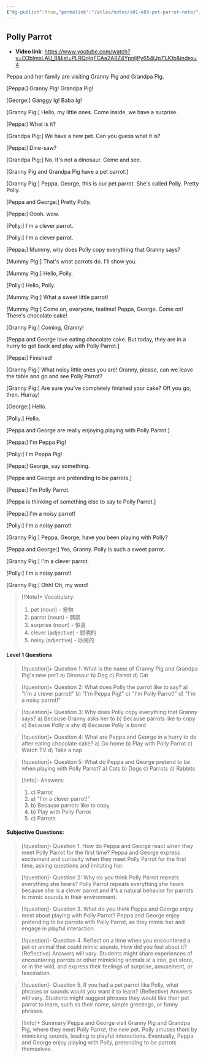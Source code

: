 ```yaml
---
{"dg-publish":true,"permalink":"/atlas/notes/s01-e03-pet-parrot-note/","tags":["PeppaPig"]}
---
```



## **Polly Parrot**
- **Video link**: https://www.youtube.com/watch?v=O3blmxLAU_8&list=PLRQqlqFCAa2A8Z4YpnljPy654lJp71JOb&index=4


Peppa and her family are visiting Granny Pig and Grandpa Pig.

[Peppa:] Granny Pig! Grandpa Pig!

[George:] Ganggy Ig! Baba Ig!

[Granny Pig:] Hello, my little ones. Come inside, we have a surprise.

[Peppa:] What is it?

[Grandpa Pig:] We have a new pet. Can you guess what it is?

[Peppa:] Dine-saw?

[Grandpa Pig:] No. It's not a dinosaur. Come and see.

[Granny Pig and Grandpa Pig have a pet parrot.]

[Granny Pig:] Peppa, George, this is our pet parrot. She's called Polly. Pretty Polly.

[Peppa and George:] Pretty Polly.

[Peppa:] Oooh. wow.

[Polly:] I'm a clever parrot.

[Polly:] I'm a clever parrot.

[Peppa:] Mummy, why does Polly copy everything that Granny says?

[Mummy Pig:] That's what parrots do. I'll show you.

[Mummy Pig:] Hello, Polly.

[Polly:] Hello, Polly.

[Mummy Pig:] What a sweet little parrot!

[Mummy Pig:] Come on, everyone, teatime! Peppa, George. Come on! There's chocolate cake!

[Granny Pig:] Coming, Granny!

[Peppa and George love eating chocolate cake. But today, they are in a hurry to get back and play with Polly Parrot.]

[Peppa:] Finished!

[Granny Pig:] What noisy little ones you are! Granny, please, can we leave the table and go and see Polly Parrot?

[Granny Pig:] Are sure you've completely finished your cake? Off you go, then. Hurray!

[George:] Hello.

[Polly:] Hello.

[Peppa and George are really enjoying playing with Polly Parrot.]

[Peppa:] I'm Peppa Pig!

[Polly:] I'm Peppa Pig!

[Peppa:] George, say something.

[Peppa and George are pretending to be parrots.]

[Peppa:] I'm Polly Parrot.

[Peppa is thinking of something else to say to Polly Parrot.]

[Peppa:] I'm a noisy parrot!

[Polly:] I'm a noisy parrot!

[Granny Pig:] Peppa, George, have you been playing with Polly?

[Peppa and George:] Yes, Granny. Polly is such a sweet parrot.

[Granny Pig:] I'm a clever parrot.

[Polly:] I'm a noisy parrot!

[Granny Pig:] Ohh! Oh, my word!


> [!Note]+ Vocabulary:
>1. pet (noun) - 宠物
>2. parrot (noun) - 鹦鹉
>3. surprise (noun) - 惊喜
>4. clever (adjective) - 聪明的
>5. noisy (adjective) - 吵闹的

#### Level 1 Questions 
> [!question]+ Question 1: What is the name of Granny Pig and Grandpa Pig's new pet? 
a) Dinosaur 
b) Dog 
c) Parrot 
d) Cat

> [!question]+ Question 2: What does Polly the parrot like to say? 
> a) "I'm a clever parrot!" 
> b) "I'm Peppa Pig!" 
> c) "I'm Polly Parrot!" 
> d) "I'm a noisy parrot!"

> [!question]+ Question 3: Why does Polly copy everything that Granny says? 
> a) Because Granny asks her to 
> b) Because parrots like to copy 
> c) Because Polly is shy 
> d) Because Polly is bored

> [!question]+ Question 4: What are Peppa and George in a hurry to do after eating chocolate cake? 
> a) Go home 
> b) Play with Polly Parrot 
> c) Watch TV 
> d) Take a nap

> [!question]+ Question 5: What do Peppa and George pretend to be when playing with Polly Parrot?
> a) Cats 
> b) Dogs 
> c) Parrots 
> d) Rabbits

> [!info]- Answers:
>1. c) Parrot
>2. a) "I'm a clever parrot!"
>3. b) Because parrots like to copy
>4. b) Play with Polly Parrot
>5. c) Parrots

  #### Subjective Questions:

> [!question]- Question 1. How do Peppa and George react when they meet Polly Parrot for the first time?
> Peppa and George express excitement and curiosity when they meet Polly Parrot for the first time, asking questions and imitating her.

> [!question]- Question 2: Why do you think Polly Parrot repeats everything she hears?
> Polly Parrot repeats everything she hears because she is a clever parrot and it's a natural behavior for parrots to mimic sounds in their environment.

> [!question]- Question 3. What do you think Peppa and George enjoy most about playing with Polly Parrot?
> Peppa and George enjoy pretending to be parrots with Polly Parrot, as they mimic her and engage in playful interaction.

> [!question]- Question 4. Reflect on a time when you encountered a pet or animal that could mimic sounds. How did you feel about it?
> (Reflective) Answers will vary. Students might share experiences of encountering parrots or other mimicking animals at a zoo, pet store, or in the wild, and express their feelings of surprise, amusement, or fascination.

> [!question]- Question 5. If you had a pet parrot like Polly, what phrases or sounds would you want it to learn?
> (Reflective) Answers will vary. Students might suggest phrases they would like their pet parrot to learn, such as their name, simple greetings, or funny phrases.

> [!info]+ Summary
> Peppa and George visit Granny Pig and Grandpa Pig, where they meet Polly Parrot, the new pet. Polly amuses them by mimicking sounds, leading to playful interactions. Eventually, Peppa and George enjoy playing with Polly, pretending to be parrots themselves.